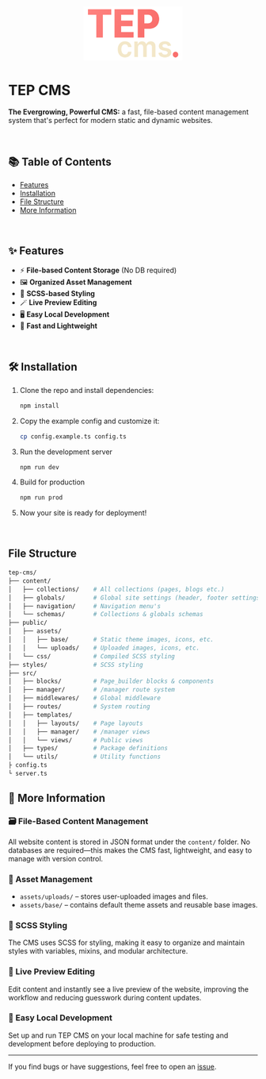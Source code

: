 <p align="center">
  <img width="200" draggable="false" src="./tep-cms.png" alt="TEP CMS Logo"/>
</p>

# TEP CMS

**The Evergrowing, Powerful CMS:** a fast, file-based content management system that's perfect for modern static and dynamic websites.

<br>

## 📚 Table of Contents

- [Features](#features)
- [Installation](#installation)
- [File Structure](#file-structure)
- [More Information](#more-information)

<br>

<h2 id="features">✨ Features</h2>

- ⚡ **File-based Content Storage** (No DB required)
- 🖼 **Organized Asset Management**
- 🎨 **SCSS-based Styling**
- 🪄 **Live Preview Editing**
- 🖥️ **Easy Local Development**
- 🚀 **Fast and Lightweight**

<br>

<h2 id="installation">🛠 Installation</h2>

1. Clone the repo and install dependencies:
   ```bash
   npm install
    ```
2. Copy the example config and customize it:
    ```bash
    cp config.example.ts config.ts
    ```
3. Run the development server
    ```bash
    npm run dev
    ```
4. Build for production
    ```bash
    npm run prod
    ```
5. Now your site is ready for deployment!

<br>

<h2 id="file-structure">File Structure</h2>

```bash
tep-cms/
├── content/
│   ├── collections/    # All collections (pages, blogs etc.)
│   ├── globals/        # Global site settings (header, footer settings etc.)
│   ├── navigation/     # Navigation menu's
│   └── schemas/        # Collections & globals schemas
├── public/
│   ├── assets/
│   │   ├── base/       # Static theme images, icons, etc.
│   │   └── uploads/    # Uploaded images, icons, etc.
│   └── css/            # Compiled SCSS styling
├── styles/             # SCSS styling
├── src/
│   ├── blocks/         # Page_builder blocks & components
│   ├── manager/        # /manager route system
│   ├── middlewares/    # Global middleware
│   ├── routes/         # System routing
│   ├── templates/
│   │   ├── layouts/    # Page layouts
│   │   ├── manager/    # /manager views
│   │   └── views/      # Public views
│   ├── types/          # Package definitions
│   └── utils/          # Utility functions
├ config.ts
└ server.ts
```

<h2 id="more-information">📘 More Information</h2>

### 🗃️ File-Based Content Management
All website content is stored in JSON format under the `content/` folder. No databases are required—this makes the CMS fast, lightweight, and easy to manage with version control.

### 🧾 Asset Management
- `assets/uploads/` – stores user-uploaded images and files.
- `assets/base/` – contains default theme assets and reusable base images.

### 🎨 SCSS Styling
The CMS uses SCSS for styling, making it easy to organize and maintain styles with variables, mixins, and modular architecture.

### 👀 Live Preview Editing
Edit content and instantly see a live preview of the website, improving the workflow and reducing guesswork during content updates.

### 🧪 Easy Local Development
Set up and run TEP CMS on your local machine for safe testing and development before deploying to production.

---

If you find bugs or have suggestions, feel free to open an [issue](https://github.com/JirzyKerklaan/tep-cms/issues/new).
